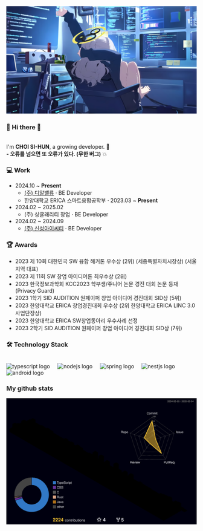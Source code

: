 <div align="left">
  <img src="./header_background_image.jpg"/>
  
### 👋 Hi there 👋
  <br>
  I'm <strong>CHOI SI-HUN</strong>, a growing developer. 🌱 <br>
  <strong>- 오류를 넘으면 또 오류가 있다. (무한 버그)</strong> 💥

### 💻 Work
- 2024.10 ~ **Present** 
  - <a href="http://www.drvalue.co.kr/">(주) 디알밸류</a> · BE Developer
  - 한양대학교 ERICA 스마트융합공학부 · 2023.03 ~ **Present**
- 2024.02 ~ 2025.02
  - (주) 싱귤래리티 창업 · BE Developer
- 2024.02 ~ 2024.09
  - <a href="http://ksict.com/">(주) 신성아이씨티</a> · BE Developer

### 🏆 Awards
- 2023 제 10회 대한민국 SW 융합 해커톤 우수상 (2위) (세종특별자치시장상) (서울지역 대표)
- 2023 제 11회 SW 창업 아이디어톤 최우수상 (2위)
- 2023 한국정보과학회 KCC2023 학부생/주니어 논문 경진 대회 논문 등재 (Privacy Guard)
- 2023 1학기 SID AUDITION 원페이퍼 창업 아이디어 경진대회 SID상 (5위)
- 2023 한양대학교 ERICA 창업경진대회 우수상 (2위 한양대학교 ERICA LINC 3.0 사업단장상)
- 2023 한양대학교 ERICA SW창업동아리 우수사례 선정
- 2023 2학기 SID AUDITION 원페이퍼 창업 아이디어 경진대회 SID상 (7위)
  
### 🛠 Technology Stack
  </br>
  
  <div align="left">
    <img src="https://img.shields.io/badge/TypeScript-3178C6?logo=typescript&logoColor=white&style=for-the-badge" height="40" alt="typescript logo"  />
    <img width="12" />
    <img src="https://img.shields.io/badge/Node.js-339933?logo=nodedotjs&logoColor=white&style=for-the-badge" height="40" alt="nodejs logo"  />
    <img width="12" />
    <img src="https://img.shields.io/badge/Spring-6DB33F?logo=spring&logoColor=black&style=for-the-badge" height="40" alt="spring logo"  />
    <img width="12" />
    <img src="https://img.shields.io/badge/NestJS-E0234E?logo=nestjs&logoColor=white&style=for-the-badge" height="40" alt="nestjs logo"  />
    <img width="12" />
    <img src="https://img.shields.io/badge/Android-3DDC84?logo=android&logoColor=black&style=for-the-badge" height="40" alt="android logo"  />
  </div>
    
### My github stats
  <img src="./profile-3d-contrib/profile-night-rainbow.svg" />
</div>

